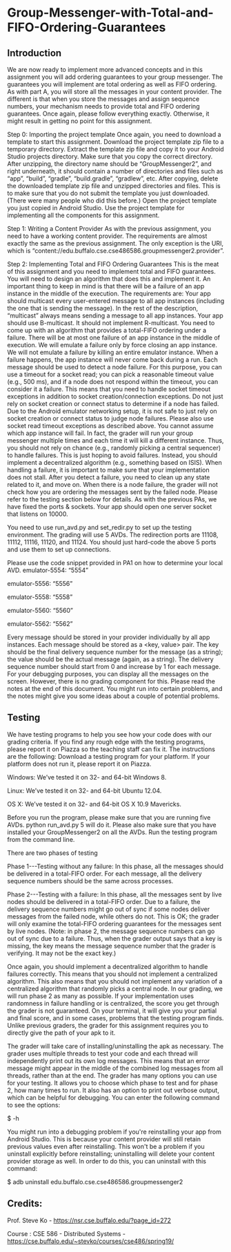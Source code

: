 # Group-Messenger-with-Total-and-FIFO-Ordering-Guarantees

## Introduction

We are now ready to implement more advanced concepts and in this assignment you will add ordering guarantees to your group messenger. The guarantees you will implement are total ordering as well as FIFO ordering. As with part A, you will store all the messages in your content provider. The different is that when you store the messages and assign sequence numbers, your mechanism needs to provide total and FIFO ordering guarantees.  Once again, please follow everything exactly. Otherwise, it might result in getting no point for this assignment.

Step 0: Importing the project template
Once again, you need to download a template to start this assignment.
Download the project template zip file to a temporary directory.
Extract the template zip file and copy it to your Android Studio projects directory.
Make sure that you copy the correct directory. After unzipping, the directory name should be “GroupMessenger2”, and right underneath, it should contain a number of directories and files such as “app”, “build”, “gradle”, “build.gradle”, “gradlew”, etc.
After copying, delete the downloaded template zip file and unzipped directories and files. This is to make sure that you do not submit the template you just downloaded. (There were many people who did this before.)
Open the project template you just copied in Android Studio.
Use the project template for implementing all the components for this assignment.

Step 1: Writing a Content Provider
As with the previous assignment, you need to have a working content provider. The requirements are almost exactly the same as the previous assignment. The only exception is the URI, which is “content://edu.buffalo.cse.cse486586.groupmessenger2.provider”.

Step 2: Implementing Total and FIFO Ordering Guarantees
This is the meat of this assignment and you need to implement total and FIFO guarantees. You will need to design an algorithm that does this and implement it. An important thing to keep in mind is that there will be a failure of an app instance in the middle of the execution. The requirements are:
Your app should multicast every user-entered message to all app instances (including the one that is sending the message). In the rest of the description, “multicast” always means sending a message to all app instances.
Your app should use B-multicast. It should not implement R-multicast.
You need to come up with an algorithm that provides a total-FIFO ordering under a failure.
There will be at most one failure of an app instance in the middle of execution.  We will emulate a failure only by force closing an app instance. We will not emulate a failure by killing an entire emulator instance. When a failure happens, the app instance will never come back during a run.
Each message should be used to detect a node failure.
For this purpose, you can use a timeout for a socket read; you can pick a reasonable timeout value (e.g., 500 ms), and if a node does not respond within the timeout, you can consider it a failure.
This means that you need to handle socket timeout exceptions in addition to socket creation/connection exceptions.
Do not just rely on socket creation or connect status to determine if a node has failed. Due to the Android emulator networking setup, it is not safe to just rely on socket creation or connect status to judge node failures. Please also use socket read timeout exceptions as described above.
You cannot assume which app instance will fail. In fact, the grader will run your group messenger multiple times and each time it will kill a different instance. Thus, you should not rely on chance (e.g., randomly picking a central sequencer) to handle failures. This is just hoping to avoid failures. Instead, you should implement a decentralized algorithm (e.g., something based on ISIS).
When handling a failure, it is important to make sure that your implementation does not stall. After you detect a failure, you need to clean up any state related to it, and move on.
When there is a node failure, the grader will not check how you are ordering the messages sent by the failed node. Please refer to the testing section below for details.
As with the previous PAs, we have fixed the ports & sockets.
Your app should open one server socket that listens on 10000.

You need to use run_avd.py and set_redir.py to set up the testing environment.
The grading will use 5 AVDs. The redirection ports are 11108, 11112, 11116, 11120, and 11124.
You should just hard-code the above 5 ports and use them to set up connections.

Please use the code snippet provided in PA1 on how to determine your local AVD.
emulator-5554: “5554”

emulator-5556: “5556”

emulator-5558: “5558”

emulator-5560: “5560”

emulator-5562: “5562”

Every message should be stored in your provider individually by all app instances. Each message should be stored as a <key, value> pair. The key should be the final delivery sequence number for the message (as a string); the value should be the actual message (again, as a string). The delivery sequence number should start from 0 and increase by 1 for each message.
For your debugging purposes, you can display all the messages on the screen. However, there is no grading component for this.
Please read the notes at the end of this document. You might run into certain problems, and the notes might give you some ideas about a couple of potential problems.

## Testing

We have testing programs to help you see how your code does with our grading criteria. If you find any rough edge with the testing programs, please report it on Piazza so the teaching staff can fix it. The instructions are the following:
Download a testing program for your platform. If your platform does not run it, please report it on Piazza.

Windows: We’ve tested it on 32- and 64-bit Windows 8.

Linux: We’ve tested it on 32- and 64-bit Ubuntu 12.04.

OS X: We’ve tested it on 32- and 64-bit OS X 10.9 Mavericks.

Before you run the program, please make sure that you are running five AVDs. python run_avd.py 5 will do it.
Please also make sure that you have installed your GroupMessenger2 on all the AVDs.
Run the testing program from the command line.

There are two phases of testing

Phase 1---Testing without any failure: In this phase, all the messages should be delivered in a total-FIFO order. For each message, all the delivery sequence numbers should be the same across processes.

Phase 2---Testing with a failure: In this phase, all the messages sent by live nodes should be delivered in a total-FIFO order. Due to a failure, the delivery sequence numbers might go out of sync if some nodes deliver messages from the failed node, while others do not. This is OK; the grader will only examine the total-FIFO ordering guarantees for the messages sent by live nodes. (Note: in phase 2, the message sequence numbers can go out of sync due to a failure. Thus, when the grader output says that a key is missing, the key means the message sequence number that the grader is verifying. It may not be the exact key.)

Once again, you should implement a decentralized algorithm to handle failures correctly. This means that you should not implement a centralized algorithm. This also means that you should not implement any variation of a centralized algorithm that randomly picks a central node. In our grading, we will run phase 2 as many as possible.
If your implementation uses randomness in failure handling or is centralized, the score you get through the grader is not guaranteed.
On your terminal, it will give you your partial and final score, and in some cases, problems that the testing program finds.
Unlike previous graders, the grader for this assignment requires you to directly give the path of your apk to it.

The grader will take care of installing/uninstalling the apk as necessary.
The grader uses multiple threads to test your code and each thread will independently print out its own log messages. This means that an error message might appear in the middle of the combined log messages from all threads, rather than at the end.
The grader has many options you can use for your testing. It allows you to choose which phase to test and for phase 2, how many times to run. It also has an option to print out verbose output, which can be helpful for debugging. You can enter the following command to see the options:

$ <grader executable> -h


You might run into a debugging problem if you're reinstalling your app from Android Studio. This is because your content provider will still retain previous values even after reinstalling. This won't be a problem if you uninstall explicitly before reinstalling; uninstalling will delete your content provider storage as well. In order to do this, you can uninstall with this command:

$ adb uninstall edu.buffalo.cse.cse486586.groupmessenger2

## Credits:
Prof. Steve Ko - https://nsr.cse.buffalo.edu/?page_id=272

Course : CSE 586 - Distributed Systems - https://cse.buffalo.edu/~stevko/courses/cse486/spring19/
